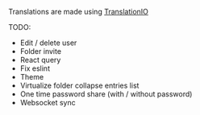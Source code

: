 Translations are made using [TranslationIO](https://translation.io)

TODO:
- Edit / delete user
- Folder invite
- React query
- Fix eslint
- Theme
- Virtualize folder collapse entries list
- One time password share (with / without password)
- Websocket sync

